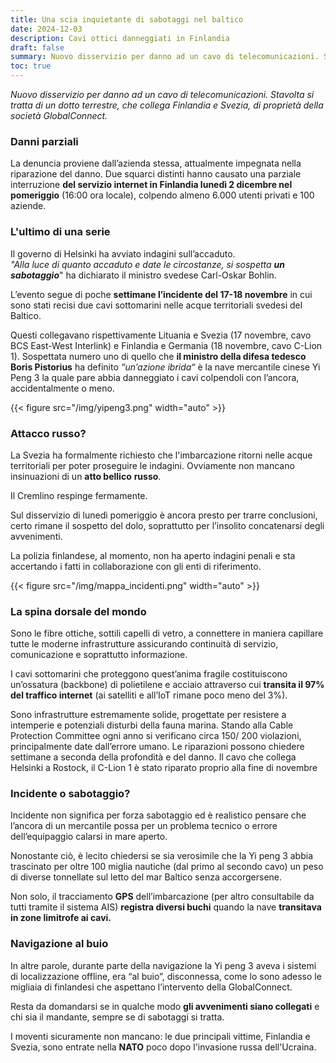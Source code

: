 ```yaml
---
title: Una scia inquietante di sabotaggi nel baltico
date: 2024-12-03
description: Cavi ottici danneggiati in Finlandia
draft: false
summary: Nuovo disservizio per danno ad un cavo di telecomunicazioni. Stavolta si tratta di un dotto terrestre, che collega Finlandia e Svezia, di proprietà della società GlobalConnect.
toc: true
---
```


*Nuovo disservizio per danno ad un cavo di telecomunicazioni. Stavolta si tratta di un dotto terrestre, che collega Finlandia e Svezia, di proprietà della società GlobalConnect.*

### Danni parziali
La denuncia proviene dall’azienda stessa, attualmente impegnata nella riparazione del danno.
Due squarci distinti hanno causato una parziale interruzione **del servizio internet in Finlandia lunedì 2 dicembre nel pomeriggio** (16:00 ora locale), colpendo almeno 6.000 utenti privati e 100 aziende.


### L'ultimo di una serie
Il governo di Helsinki ha avviato indagini sull’accaduto.  
_"Alla luce di quanto accaduto e date le circostanze, si sospetta **un sabotaggio**_" ha dichiarato il ministro svedese Carl-Oskar Bohlin.

L’evento segue di poche **settimane l’incidente del 17-18 novembre** in cui sono stati recisi due cavi sottomarini nelle acque territoriali svedesi del Baltico.

Questi collegavano rispettivamente Lituania e Svezia (17 novembre, cavo BCS East-West Interlink) e Finlandia e Germania (18 novembre, cavo C-Lion 1). Sospettata numero uno di quello che **il ministro della difesa tedesco Boris Pistorius** ha definito _“un’azione ibrida“_ è la nave mercantile cinese Yi Peng 3 la quale pare abbia danneggiato i cavi colpendoli con l’ancora, accidentalmente o meno.

{{< figure src="/img/yipeng3.png"  width="auto" >}}

### Attacco russo?
La Svezia ha formalmente richiesto che l'imbarcazione ritorni nelle acque territoriali per poter proseguire le indagini. Ovviamente non mancano insinuazioni di un **atto bellico** **russo**.

Il Cremlino respinge fermamente.

Sul disservizio di lunedì pomeriggio è ancora presto per trarre conclusioni, certo rimane il sospetto del dolo, soprattutto per l’insolito concatenarsi degli avvenimenti.

La polizia finlandese, al momento, non ha aperto indagini penali e sta accertando i fatti in collaborazione con gli enti di riferimento.

{{< figure src="/img/mappa_incidenti.png"  width="auto" >}}

### La spina dorsale del mondo
Sono le fibre ottiche, sottili capelli di vetro, a connettere in maniera capillare tutte le moderne infrastrutture assicurando continuità di servizio, comunicazione e soprattutto informazione.

I cavi sottomarini che proteggono quest’anima fragile costituiscono un’ossatura (backbone) di polietilene e acciaio attraverso cui **transita il 97% del traffico internet** (ai satelliti e all’IoT rimane poco meno del 3%).

Sono infrastrutture estremamente solide, progettate per resistere a intemperie e potenziali disturbi della fauna marina. Stando alla Cable Protection Committee ogni anno si verificano circa 150/ 200 violazioni, principalmente date dall’errore umano. Le riparazioni possono chiedere settimane a seconda della profondità e del danno. Il cavo che collega Helsinki a Rostock, il C-Lion 1 è stato riparato proprio alla fine di novembre

### Incidente o sabotaggio?
Incidente non significa per forza sabotaggio ed è realistico pensare che l’ancora di un mercantile possa per un problema tecnico o errore dell’equipaggio calarsi in mare aperto.

Nonostante ciò, è lecito chiedersi se sia verosimile che la Yi peng 3 abbia trascinato per oltre 100 miglia nautiche (dal primo al secondo cavo) un peso di diverse tonnellate sul letto del mar Baltico senza accorgersene.

Non solo, il tracciamento **GPS** dell’imbarcazione (per altro consultabile da tutti tramite il sistema AIS) **registra diversi buchi** quando la nave **transitava in zone limitrofe ai cavi.**

### Navigazione al buio
In altre parole, durante parte della navigazione la Yi peng 3 aveva i sistemi di localizzazione offline, era “al buio”, disconnessa, come lo sono adesso le migliaia di finlandesi che aspettano l’intervento della GlobalConnect.

Resta da domandarsi se in qualche modo **gli avvenimenti siano collegati** e chi sia il mandante, sempre se di sabotaggi si tratta.

I moventi sicuramente non mancano: le due principali vittime, Finlandia e Svezia, sono entrate nella **NATO** poco dopo l'invasione russa dell'Ucraina.